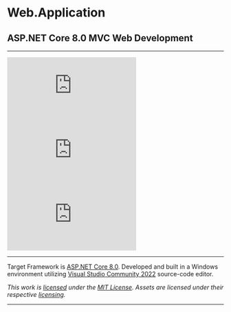 ﻿# Web.Application
## ASP.NET Core 8.0 MVC Web Development

<hr />

[![GitHub license](https://img.shields.io/github/license/cdcavell/web.application)](https://github.com/cdcavell/web.application/blob/main/LICENSE)
![GitHub top language](https://img.shields.io/github/languages/top/cdcavell/web.application)
![GitHub language count](https://img.shields.io/github/languages/count/cdcavell/web.application)

<hr />

Target Framework is [ASP.NET Core 8.0](https://dotnet.microsoft.com/download/dotnet/8.0). Developed and built in a Windows environment utilizing [Visual Studio Community 2022](https://visualstudio.microsoft.com/vs/) source-code editor. 

_This work is [licensed](https://github.com/cdcavell/cdcavell.dev/blob/main/LICENSE) under the [MIT License](https://opensource.org/licenses/MIT). Assets are licensed under their respective [licensing](https://github.com/cdcavell/cdcavell.dev/blob/main/ASSETS-LICENSES.md)._


<hr />
